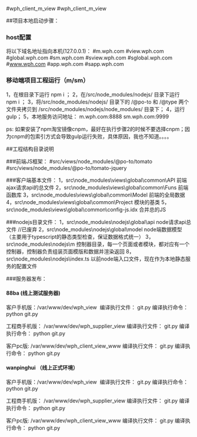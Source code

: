 #wph_client_m_view
#wph_client_m_view

##项目本地启动步骤：

### host配置
将以下域名地址指向本机(127.0.0.1)：
#m.wph.com
#view.wph.com
#global.wph.com
#sm.wph.com
#sview.wph.com
#sglobal.wph.com
#www.wph.com
#app.wph.com
#sapp.wph.com

### 移动端项目工程运行（m/sm）
1，在根目录下运行 npm i ；
2，在/src/node_modules/nodejs/ 目录下运行 npm i ；
3，将/src/node_modules/nodejs/ 目录下的 /@po-to 和 /@type 两个文件夹拷贝到 /src/node_modules/nodejs/node_modules/ 目录下；
4，运行 gulp； 
5，本地服务访问地址： m.wph.com:8888   sm.wph.com:9999

ps: 如果安装了npm淘宝镜像cnpm，最好在执行步骤2的时候不要选择cnpm；因为cnpm的包索引方式会导致gulp运行失败，具体原因，我也不知道。。。。




##工程结构目录说明

###前端JS框架：
#src/views/node_modules/@po-to/tomato
#src/views/node_modules/@po-to/tomato-jquery

###客户端基本文件：
1，src\node_modules\views\global\common\API 前端ajax请求api的总文件
2，src\node_modules\views\global\common\Funs 前端函数库
3，src\node_modules\views\global\common\Model 前端的全局数据
4，src\node_modules\views\global\common\Project 模块的基类
5，src\node_modules\views\global\common\config-js.idx 合并总的JS

###nodejs目录文件：
1，src\node_modules\nodejs\global\api        node请求api总文件   //已废弃
2，src\node_modules\nodejs\global\model      node端数据模型  （主要用于typescript的静态类型检查，保证数据格式统一） 
3，src\node_modules\nodejs\m                 控制器目录，每一个页面或者模块，都对应有一个控制器，控制器负责组装页面模版和数据并渲染返回
8，src\node_modules\nodejs\index.ts          以前node端入口文件，现在作为本地静态服务的配置文件


###服务器发布：

#### 88ba (线上测试服务器)
客户手机版：/var/www/dev/wph_view 
编译执行文件： git.py
编译执行命令： python git.py

工程商手机版： /var/www/dev/wph_supplier_view
编译执行文件： git.py
编译执行命令： python git.py

客户pc版: /var/www/dev/wph_client_view_www
编译执行文件： git.py
编译执行命令： python git.py

#### wanpinghui （线上正式环境）
客户手机版：/var/www/dev/wph_view 
编译执行文件： git.py
编译执行命令： python git.py

工程商手机版： /var/www/dev/wph_supplier_view
编译执行文件： git.py
编译执行命令： python git.py

客户pc版: /var/www/dev/wph_client_view_www
编译执行文件： git.py
编译执行命令： python git.py
